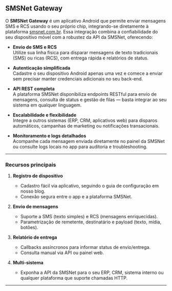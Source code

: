 ## SMSNet Gateway

O **SMSNet Gateway** é um aplicativo Android que permite enviar mensagens SMS e RCS usando o seu próprio chip, integrando-se diretamente à plataforma [smsnet.com.br](https://smsnet.com.br). Essa integração combina a confiabilidade do seu dispositivo móvel com a robustez da API da SMSNet, oferecendo:

- **Envio de SMS e RCS**  
  Utilize sua linha física para disparar mensagens de texto tradicionais (SMS) ou ricas (RCS), com entrega rápida e relatórios de status.  

- **Autenticação simplificada**  
  Cadastre o seu dispositivo Android apenas uma vez e comece a enviar sem precisar manter credenciais adicionais no seu back-end.  

- **API REST completa**  
  A plataforma SMSNet disponibiliza endpoints RESTful para envio de mensagens, consulta de status e gestão de filas — basta integrar ao seu sistema em qualquer linguagem.  

- **Escalabilidade e flexibilidade**  
  Integre a outros sistemas (ERP, CRM, aplicativos web) para disparos automáticos, campanhas de marketing ou notificações transacionais.  

- **Monitoramento e logs detalhados**  
  Acompanhe cada mensagem enviada diretamente no painel da SMSNet ou consulte logs locais no app para auditoria e troubleshooting.  

---

### Recursos principais

1. **Registro de dispositivo**  
   - Cadastro fácil via aplicativo, seguindo o guia de configuração em nosso blog.  
   - Conexão segura entre o app e a plataforma SMSNet.  

2. **Envio de mensagens**  
   - Suporte a SMS (texto simples) e RCS (mensagens enriquecidas).  
   - Parametrização de remetente, destinatário e payload (texto, mídia, botões).  

3. **Relatório de entrega**  
   - Callbacks assíncronos para informar status de envio/entrega.  
   - Consulta manual via API ou painel web.  

4. **Multi-sistema**  
   - Exponha a API da SMSNet para o seu ERP, CRM, sistema interno ou qualquer plataforma que suporte chamadas HTTP.  

---


